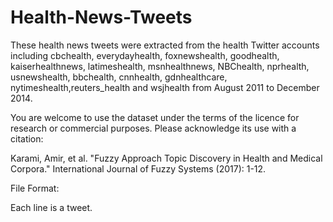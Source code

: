 # Health-News-Tweets
These health news tweets were extracted from the health Twitter accounts including cbchealth, everydayhealth, foxnewshealth, goodhealth, kaiserhealthnews, latimeshealth, msnhealthnews, NBChealth, nprhealth, usnewshealth, bbchealth, cnnhealth, gdnhealthcare, nytimeshealth,reuters_health and wsjhealth from August 2011 to December 2014.

 You are welcome to use the dataset under the terms of the licence for research or commercial purposes. Please acknowledge its use with a citation:

Karami, Amir, et al. "Fuzzy Approach Topic Discovery in Health and Medical Corpora." International Journal of Fuzzy Systems (2017): 1-12.

File Format:

Each line is a tweet. 
